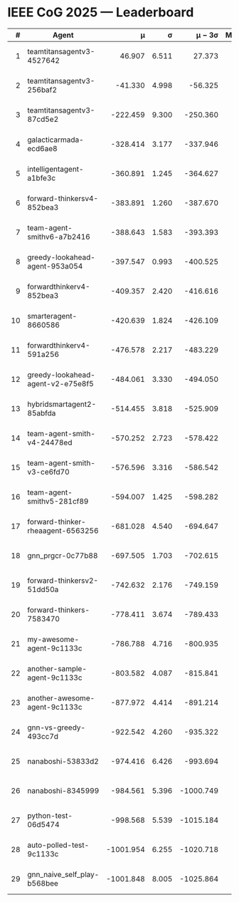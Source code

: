 # IEEE CoG 2025 — Leaderboard

| # | Agent | μ | σ | μ − 3σ | Matches | Updated |
|---:|---|---:|---:|---:|---:|---|
| 1 | teamtitansagentv3-4527642 | 46.907 | 6.511 | 27.373 | 22330 | 2025-08-25 15:54 |
| 2 | teamtitansagentv3-256baf2 | -41.330 | 4.998 | -56.325 | 22696 | 2025-08-25 15:54 |
| 3 | teamtitansagentv3-87cd5e2 | -222.459 | 9.300 | -250.360 | 23226 | 2025-08-25 15:54 |
| 4 | galacticarmada-ecd6ae8 | -328.414 | 3.177 | -337.946 | 20920 | 2025-08-25 15:54 |
| 5 | intelligentagent-a1bfe3c | -360.891 | 1.245 | -364.627 | 19197 | 2025-08-25 15:54 |
| 6 | forward-thinkersv4-852bea3 | -383.891 | 1.260 | -387.670 | 18578 | 2025-08-25 15:54 |
| 7 | team-agent-smithv6-a7b2416 | -388.643 | 1.583 | -393.393 | 22320 | 2025-08-25 15:54 |
| 8 | greedy-lookahead-agent-953a054 | -397.547 | 0.993 | -400.525 | 20626 | 2025-08-25 15:54 |
| 9 | forwardthinkerv4-852bea3 | -409.357 | 2.420 | -416.616 | 18974 | 2025-08-25 15:54 |
| 10 | smarteragent-8660586 | -420.639 | 1.824 | -426.109 | 19014 | 2025-08-25 15:54 |
| 11 | forwardthinkerv4-591a256 | -476.578 | 2.217 | -483.229 | 18339 | 2025-08-25 15:54 |
| 12 | greedy-lookahead-agent-v2-e75e8f5 | -484.061 | 3.330 | -494.050 | 22926 | 2025-08-25 15:54 |
| 13 | hybridsmartagent2-85abfda | -514.455 | 3.818 | -525.909 | 18818 | 2025-08-25 15:54 |
| 14 | team-agent-smith-v4-24478ed | -570.252 | 2.723 | -578.422 | 22356 | 2025-08-25 15:54 |
| 15 | team-agent-smith-v3-ce6fd70 | -576.596 | 3.316 | -586.542 | 22976 | 2025-08-25 15:54 |
| 16 | team-agent-smithv5-281cf89 | -594.007 | 1.425 | -598.282 | 21580 | 2025-08-25 15:54 |
| 17 | forward-thinker-rheaagent-6563256 | -681.028 | 4.540 | -694.647 | 20850 | 2025-08-25 15:54 |
| 18 | gnn_prgcr-0c77b88 | -697.505 | 1.703 | -702.615 | 19780 | 2025-08-25 15:54 |
| 19 | forward-thinkersv2-51dd50a | -742.632 | 2.176 | -749.159 | 21670 | 2025-08-25 15:54 |
| 20 | forward-thinkers-7583470 | -778.411 | 3.674 | -789.433 | 20420 | 2025-08-25 15:54 |
| 21 | my-awesome-agent-9c1133c | -786.788 | 4.716 | -800.935 | 22840 | 2025-08-25 15:54 |
| 22 | another-sample-agent-9c1133c | -803.582 | 4.087 | -815.841 | 22380 | 2025-08-25 15:54 |
| 23 | another-awesome-agent-9c1133c | -877.972 | 4.414 | -891.214 | 24180 | 2025-08-25 15:54 |
| 24 | gnn-vs-greedy-493cc7d | -922.542 | 4.260 | -935.322 | 17520 | 2025-08-25 15:54 |
| 25 | nanaboshi-53833d2 | -974.416 | 6.426 | -993.694 | 17400 | 2025-08-25 15:54 |
| 26 | nanaboshi-8345999 | -984.561 | 5.396 | -1000.749 | 18190 | 2025-08-25 15:54 |
| 27 | python-test-06d5474 | -998.568 | 5.539 | -1015.184 | 18050 | 2025-08-25 15:54 |
| 28 | auto-polled-test-9c1133c | -1001.954 | 6.255 | -1020.718 | 23380 | 2025-08-25 15:54 |
| 29 | gnn_naive_self_play-b568bee | -1001.848 | 8.005 | -1025.864 | 18180 | 2025-08-25 15:54 |

